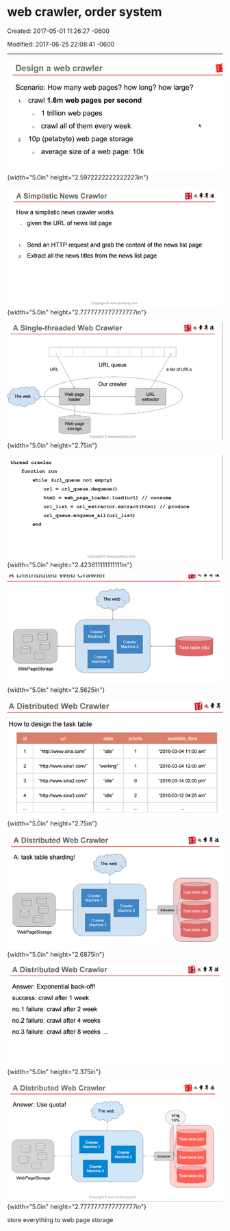 # web crawler, order system

Created: 2017-05-01 11:26:27 -0600

Modified: 2017-06-25 22:08:41 -0600

---

![Design a web crawler Scenario: How many web pages? how long? how large? 2. crawl 1.6m web pages per second 1 trillion web pages crawl all of them every week 10p (petabyte) web page storage average size of a web page: 10k ](../../media/Web-crawler-^MP2p-Web-Crawler-web-crawler,-order-system-image1.png){width="5.0in" height="2.5972222222222223in"}



![](../../media/Web-crawler-^MP2p-Web-Crawler-web-crawler,-order-system-image2.png){width="5.0in" height="2.7777777777777777in"}



![](../../media/Web-crawler-^MP2p-Web-Crawler-web-crawler,-order-system-image3.png){width="5.0in" height="2.75in"}



![](../../media/Web-crawler-^MP2p-Web-Crawler-web-crawler,-order-system-image4.png){width="5.0in" height="2.423611111111111in"}



![The web Crawler Machine 1 Crawler Machine 2 Crawler Machine 3 Task table (db) WebPageStorage ](../../media/Web-crawler-^MP2p-Web-Crawler-web-crawler,-order-system-image5.png){width="5.0in" height="2.5625in"}



![](../../media/Web-crawler-^MP2p-Web-Crawler-web-crawler,-order-system-image6.png){width="5.0in" height="2.75in"}



![A Distributed Web Crawler A: task table sharding! WebPageStorage The web Crawler Machine 1 Crawler Machine 2 Crawler Machine 3 Scheduler Task table (db) Task table (db) Task table (db) ](../../media/Web-crawler-^MP2p-Web-Crawler-web-crawler,-order-system-image7.png){width="5.0in" height="2.6875in"}



![A Distributed Web Crawler Answer: Exponential back-off! success: crawl after 1 week no. 1 failure: crawl after 2 week no.2 failure: crawl after 4 weeks no.3 failure: crawl after 8 weeks . ](../../media/Web-crawler-^MP2p-Web-Crawler-web-crawler,-order-system-image8.png){width="5.0in" height="2.375in"}



![](../../media/Web-crawler-^MP2p-Web-Crawler-web-crawler,-order-system-image9.png){width="5.0in" height="2.7777777777777777in"}



store everything to web page storage









